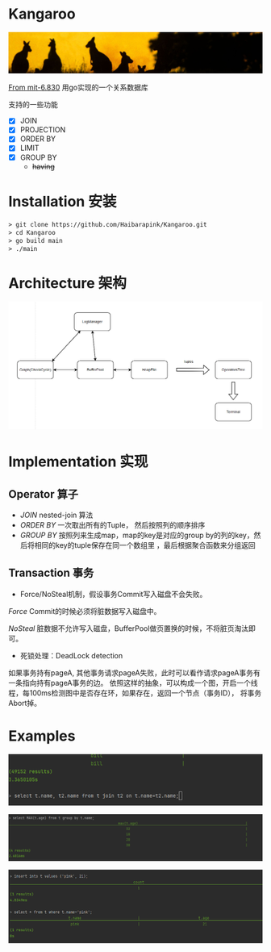 # Kangaroo 
![img](doc/1710479991308.png)

[From mit-6.830](https://github.com/MIT-DB-Class/go-db-hw-2023)
用go实现的一个关系数据库

支持的一些功能
- [x] JOIN
- [x] PROJECTION
- [x] ORDER BY
- [x] LIMIT
- [x] GROUP BY
  - ~~having~~

# Installation 安装
``` 
> git clone https://github.com/Haibarapink/Kangaroo.git 
> cd Kangaroo
> go build main
> ./main
```

# Architecture 架构
![img](doc/gp.png)
# Implementation 实现
## Operator 算子
* *JOIN* 
  nested-join 算法
* *ORDER BY*
  一次取出所有的Tuple， 然后按照列的顺序排序
* *GROUP BY* 按照列来生成map，map的key是对应的group by的列的key，然后将相同的key的tuple保存在同一个数组里
，最后根据聚合函数来分组返回
## Transaction 事务
* Force/NoSteal机制，假设事务Commit写入磁盘不会失败。

*Force* Commit的时候必须将脏数据写入磁盘中。

*NoSteal* 脏数据不允许写入磁盘，BufferPool做页置换的时候，不将脏页淘汰即可。

* 死锁处理：DeadLock detection

如果事务持有pageA, 其他事务请求pageA失败，此时可以看作请求pageA事务有一条指向持有pageA事务的边。
依照这样的抽象，可以构成一个图，开启一个线程，每100ms检测图中是否存在环，如果存在，返回一个节点（事务ID），
将事务Abort掉。

# Examples
![img](doc/run1.png)

![img](doc/run2.png)

![img](doc/run3.png)
